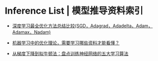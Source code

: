 # Inference List | 模型推导资料索引

- [深度学习最全优化方法总结比较(SGD，Adagrad，Adadelta，Adam，Adamax，Nadam)](https://zhuanlan.zhihu.com/p/22252270)

- [机器学习中的优化理论，需要学习哪些资料才能看懂？](https://www.zhihu.com/question/25120338)

- [从梯度下降到拟牛顿法：盘点训练神经网络的五大学习算法](https://zhuanlan.zhihu.com/p/25703402)
